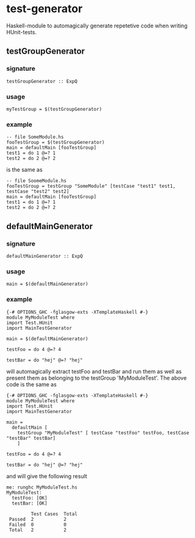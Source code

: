 # test-generator

Haskell-module to automagically generate repetetive code when writing HUnit-tests.

## testGroupGenerator

### signature

    testGroupGenerator :: ExpQ

### usage

    myTestGroup = $(testGroupGenerator)

### example

    -- file SomeModule.hs
    fooTestGroup = $(testGroupGenerator)
    main = defaultMain [fooTestGroup]
    test1 = do 1 @=? 1
    test2 = do 2 @=? 2

is the same as

    -- file SoomeModule.hs
    fooTestGroup = testGroup "SomeModule" [testCase "test1" test1, testCase "test2" test2]
    main = defaultMain [fooTestGroup]
    test1 = do 1 @=? 1
    test2 = do 2 @=? 2

## defaultMainGenerator

### signature

    defaultMainGenerator :: ExpQ

### usage

    main = $(defaultMainGenerator)

### example

    {-# OPTIONS_GHC -fglasgow-exts -XTemplateHaskell #-}
    module MyModuleTest where
    import Test.HUnit
    import MainTestGenerator
    
    main = $(defaultMainGenerator)
   
    testFoo = do 4 @=? 4
    
    testBar = do "hej" @=? "hej"

will automagically extract testFoo and testBar and run them as well as present them as belonging to the testGroup 'MyModuleTest'. The above code is the same as

    {-# OPTIONS_GHC -fglasgow-exts -XTemplateHaskell #-}
    module MyModuleTest where
    import Test.HUnit
    import MainTestGenerator
    
    main =
      defaultMain [
        testGroup "MyModuleTest" [ testCase "testFoo" testFoo, testCase "testBar" testBar]
        ]
    
    testFoo = do 4 @=? 4
   
    testBar = do "hej" @=? "hej"

and will give the following result

    me: runghc MyModuleTest.hs 
    MyModuleTest:
      testFoo: [OK]
      testBar: [OK]
     
             Test Cases  Total      
     Passed  2           2          
     Failed  0           0          
     Total   2           2 
